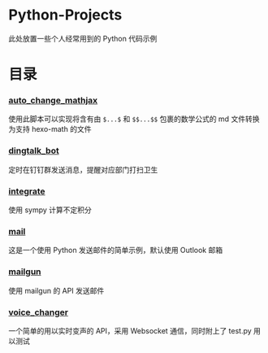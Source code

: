 # Python-Projects
此处放置一些个人经常用到的 Python 代码示例
# 目录
### [auto_change_mathjax](/auto_change_mathjax/)
使用此脚本可以实现将含有由 `$...$` 和 `$$...$$` 包裹的数学公式的 md 文件转换为支持 hexo-math 的文件
### [dingtalk_bot](/dingtalk_bot/)
定时在钉钉群发送消息，提醒对应部门打扫卫生
### [integrate](/integrate/)
使用 sympy 计算不定积分
### [mail](/mail/)
这是一个使用 Python 发送邮件的简单示例，默认使用 Outlook 邮箱
### [mailgun](/mailgun/)
使用 mailgun 的 API 发送邮件
### [voice_changer](/voice_changer/)
一个简单的用以实时变声的 API，采用 Websocket 通信，同时附上了 test.py 用以测试
